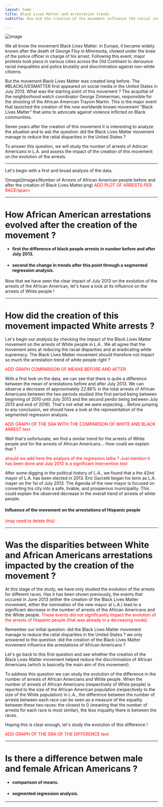 ```yaml
---
layout: home
title: Black Lives Matter and arrestation trends
subtitle: How did the creation of the movement influence the racial inequalities that African Americans are facing ?

---
```

![image](/images/black-lives-matter.jpg)


We all know the movement Black Lives Matter. In Europe, it became widely known after the death of George Floy in Minnesota, choked under the knee of the police officer in charge of his arrest. Following this event, major protests took place in various cities across the Old Continent to denounce racial inequalities and police brutality and discrimination against non-white citizens. 

But the movement Black Lives Matter was created long before. The \#BLACKLIVESMATTER first appeared on social media in the United States in July 2013. What was the starting point of this movement ? The acquittal of the neighborhood watch coordinator George Zimmerman, responsible for the shooting of the African American Trayvin Martin. This is the major event that launched the creation of the now worldwide known movement "Black Lives Matter" that aims to advocate against violence inflicted on Black communities. 

Seven years after the creation of this movement it is interesting to analyze the situation and to ask the question: did the Black Lives Matter movement manage to reduce the ratial disparities in the United States ?

To answer this question, we will study the number of arrests of Adrican Americans in L.A. and assess the impact of the creation of this movement on the evolution of the arrests. 

___

Let's begin with a first and broad analysis of the data.

![image](images/Number of Arrests of African American people before and after the creation of Black Lives Matter.png)
<span style="color:red"> ADD PLOT OF ARRESTS PER RACE/span>

___

# How African American arrestations evolved after the creation of the movement ?

 - #### first the difference of black people arrests in number before and after July 2013.
 - #### second the change in trends after this point through a segmented regression analysis.
 

Now that we have seen the clear impact of July 2013 on the evolution of the arrests of the African American, let's have a look at its influence on the arrests of White people ! 

___

# How did the creation of this movement impacted White arrests ?

Let's begin our analysis by checking the impact of the Black Lives Matter movement on the arrests of White people in L.A.. We all agree that the movement aims at reducing the racial disparities and at eradicating white supremacy. The Black Lives Matter movement should therefore not impact so much the arrestation trend of white people right ?

<span style="color:red"> ADD GRAPH COMPARISON OF MEANS BEFORE AND AFTER  </span>

With a first look on the data, we can see that there is quite a difference between the mean of arrestations before and after July 2013. We can observe a decrease of approximately 22.86\% in the total arrests of African Americans between the two periods studied (the first period being between beginning of 2010 until July 2013 and the second perdio being between July 2013 and end of 2016). That's not what we were expecting... Before jumping to any conclusion, we should have a look at the representation of the segmented regression analysis.

<span style="color:red"> ADD GRAPH OF THE SRA WITH THE COMPARISON OF WHITE AND BLACK ARREST text</span>

Well that's unfortunate, we find a similar trend for the arrests of White people and for the arrests of African Americans... How could we explain that ? 

<span style="color:red">should we add here the analysis of the regression talbe ? Just mention it has been done and July 2013 is a significant intervention text</span>

After some digging in the political history of L.A., we found that a the 42nd mayor of L.A. has been elected in 2013. Eric Garcetti began his term as L.A. mayer on the 1st of July 2013. The Agenda of the new mayor is focused on converting his city into a safe, livable, and prosperous municipality. This could explain the observed decrease in the overall trend of arrests of white people.  


#### Influence of the movement on the arrestations of Hispanic people 
 
<span style="color:red"> (may need to delete this) </span>

 
 ___

# Was the disparities between White and African Americans arrestations impacted by the creation of the movement ?

At this stage of the study, we have only studied the evolution of the arrests for different races. Has it has been shown previously, the events that occured in June 2013 (either the creation of the Black Lives Matter movement, either the nomination of the new mayor at L.A.) lead to a significant decrease in the number of arrests of the African Americans and the White people. <span style="color:red"> These events did not significantly impact the evolution of the arrests of Hispanic people (that was already in a decreasing mode). </span>

Remember our initial question: did the Black Lives Matter movement manage to reduce the ratial disparities in the United States ? we only answered to the question :did the creation of the Black Lives Matter movement influence the arrestations of African Americans ? 

Let's go back to this first question and see whether the creation of the Black Lives Matter movement helped reduce the discrimination of African Americans (which is basicelly the main aim of this movement).

To address this question we can study the evolution of the difference in the number of arrests of African Amercians and White people. When the number of arrests of African Americans (respectively of White people) is reported to the size of the African American population (respectively to the size of the White population) in L.A., the difference between the number of arrests between each race can be seen as a measure of the equality between these two races: the closest to 0 (meaning that the number of arrests for each race is most similar), the less inquality there is between the races. 

Hoping this is clear enough, let's study the evolution of this difference !

<span style="color:red"> ADD GRAPH OF THE SRA OF THE DIFFERENCE text</span>


___

# Is there a difference betwen male and female African Americans ?

 - #### comparison of means.
 - #### segmented regression analysis.

___


